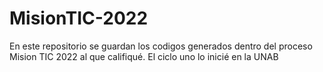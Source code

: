 # MisionTIC-2022

En este repositorio se guardan los codigos generados dentro del proceso Mision TIC 2022 al que califiqué.
El ciclo uno lo inicié en la UNAB
